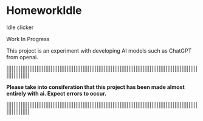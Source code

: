 # HomeworkIdle

Idle clicker

Work In Progress

This project is an experiment with developing AI models such as ChatGPT from openai.

|||||||||||||||||||||||||||||||||||||||||||||||||||||||||||||||||||||||||||||||||||||||||||||||||||||||||||||||||||||||||

**Please take into consiferation that this project has been made almost entirely with ai. Expect errors to occur.**

|||||||||||||||||||||||||||||||||||||||||||||||||||||||||||||||||||||||||||||||||||||||||||||||||||||||||||||||||||||||||
